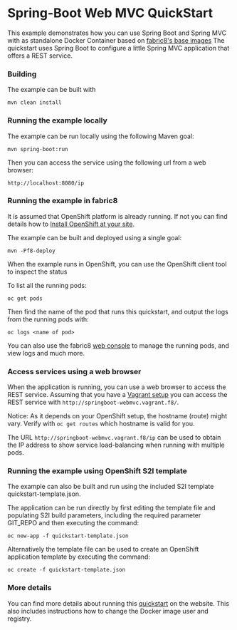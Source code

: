 # Spring-Boot Web MVC QuickStart

This example demonstrates how you can use Spring Boot and Spring MVC with as standalone Docker
Container based on [fabric8's base images](https://github.com/fabric8io/base-images#java-base-images)
The quickstart uses Spring Boot to configure a little Spring MVC application that offers a REST service.


### Building

The example can be built with

    mvn clean install


### Running the example locally

The example can be run locally using the following Maven goal:

    mvn spring-boot:run

Then you can access the service using the following url from a web browser:

    http://localhost:8080/ip


### Running the example in fabric8

It is assumed that OpenShift platform is already running. If not you can find details how to [Install OpenShift at your site](https://docs.openshift.com/enterprise/3.1/install_config/install/index.html).

The example can be built and deployed using a single goal:

    mvn -Pf8-deploy

When the example runs in OpenShift, you can use the OpenShift client tool to inspect the status

To list all the running pods:

    oc get pods

Then find the name of the pod that runs this quickstart, and output the logs from the running pods with:

    oc logs <name of pod>

You can also use the fabric8 [web console](http://fabric8.io/guide/console.html) to manage the
running pods, and view logs and much more.


### Access services using a web browser

When the application is running, you can use a web browser to access the REST service. Assuming that you
have a [Vagrant setup](http://fabric8.io/guide/getStarted/vagrant.html) you can access the REST service with
`http://springboot-webmvc.vagrant.f8/`.

Notice: As it depends on your OpenShift setup, the hostname (route) might vary. Verify with `oc get routes` which
hostname is valid for you.

The URL `http://springboot-webmvc.vagrant.f8/ip` can be used to obtain the IP address to show service load-balancing
when running with multiple pods.


### Running the example using OpenShift S2I template

The example can also be built and run using the included S2I template quickstart-template.json.

The application can be run directly by first editing the template file and populating S2I build parameters, including the required parameter GIT_REPO and then executing the command:

    oc new-app -f quickstart-template.json

Alternatively the template file can be used to create an OpenShift application template by executing the command:

    oc create -f quickstart-template.json


### More details

You can find more details about running this [quickstart](http://fabric8.io/guide/quickstarts/running.html) on the website. This also includes instructions how to change the Docker image user and registry.

